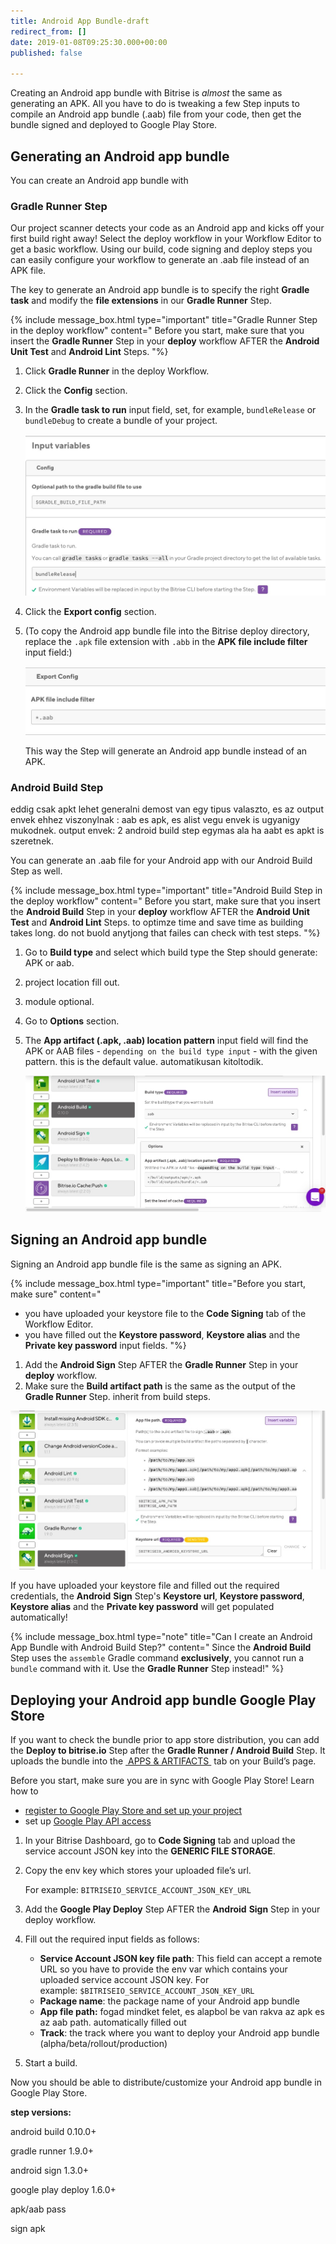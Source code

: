 ```yaml
---
title: Android App Bundle-draft
redirect_from: []
date: 2019-01-08T09:25:30.000+00:00
published: false

---
```

Creating an Android app bundle with Bitrise is _almost_ the same as generating an APK. All you have to do is tweaking a few Step inputs to compile an Android app bundle (.aab) file from your code, then get the bundle signed and deployed to Google Play Store.

## Generating an Android app bundle

You can create an Android app bundle with 

### Gradle Runner Step

Our project scanner detects your code as an Android app and kicks off your first build right away! Select the deploy workflow in your Workflow Editor to get a basic workflow. Using our build, code signing and deploy steps you can easily configure your workflow to generate an .aab file instead of an APK file.

The key to generate an Android app bundle is to specify the right **Gradle task** and modify the **file extensions** in our **Gradle Runner** Step.

{% include message_box.html type="important" title="Gradle Runner Step in the deploy workflow" content="
Before you start, make sure that you insert the **Gradle Runner** Step in your **deploy** workflow AFTER the **Android Unit Test** and **Android Lint** Steps.
"%}

1. Click **Gradle Runner** in the deploy Workflow.
2. Click the **Config** section.
3. In the **Gradle task to run** input field, set, for example, `bundleRelease` or `bundleDebug` to create a bundle of your project.

   ![](/img/bundlerelease.jpg)
4. Click the **Export config** section.
5. (To copy the Android app bundle file into the Bitrise deploy directory, replace the `.apk` file extension with `.abb` in the **APK file include filter** input field:)

   ![](/img/include-filter.jpg)

   This way the Step will generate an Android app bundle instead of an APK.

### Android Build Step

eddig csak apkt lehet generalni demost van egy tipus valaszto, es az output envek ehhez viszonylnak : aab es apk, es alist vegu envek is ugyanigy mukodnek. output envek: 2 android build step egymas ala ha aabt es apkt is szeretnek.

You can generate an .aab file for your Android app with our Android Build Step as well.

{% include message_box.html type="important" title="Android Build Step in the deploy workflow" content=" Before you start, make sure that you insert the **Android Build** Step in your **deploy** workflow AFTER the **Android Unit Test** and **Android Lint** Steps. to optimze time and save time as building takes long. do not buold anytjong that failes can check with test steps. "%}

1. Go to **Build type** and select which build type the Step should generate: APK or aab.
2. project location fill out.
3. module optional.
4. Go to **Options** section.
5. The **App artifact (.apk, .aab) location pattern** input field will find the APK or AAB files - `depending on the build type input` - with the given pattern. this is the default value. automatikusan kitoltodik.

   ![](/img/android-build-aab-config.jpg)

## Signing an Android app bundle

Signing an Android app bundle file is the same as signing an APK.

{% include message_box.html type="important" title="Before you start, make sure" content="

* you have uploaded your keystore file to the **Code Signing** tab of the Workflow Editor.
* you have filled out the **Keystore password**, **Keystore alias** and the **Private key password** input fields.
  "%}

1. Add the **Android Sign** Step AFTER the **Gradle Runner** Step in your **deploy** workflow.
2. Make sure the **Build artifact path** is the same as the output of the **Gradle Runner** Step. inherit from build steps.

![](/img/android-sign-aab-apk.jpg)

If you have uploaded your keystore file and filled out the required credentials, the **Android** **Sign** Step's **Keystore url**, **Keystore password**, **Keystore alias** and the **Private key password** will get populated automatically!

{% include message_box.html type="note" title="Can I create an Android App Bundle with Android Build Step?" content=" Since the **Android Build** Step uses the `assemble` Gradle command **exclusively**, you cannot run a `bundle` command with it. Use the **Gradle Runner** Step instead!" %}

## Deploying your Android app bundle Google Play Store

If you want to check the bundle prior to app store distribution, you can add the **Deploy to bitrise.io** Step after the **Gradle Runner / Android Build** Step. It uploads the bundle into the [ APPS & ARTIFACTS ](https://devcenter.bitrise.io/builds/build-artifacts-online/) tab on your Build’s page.

Before you start, make sure you are in sync with Google Play Store! Learn how to

* [register to Google Play Store and set up your project](https://devcenter.bitrise.io/tutorials/deploy/android-deployment/#register-to-google-play-store-and-set-up-your-first-project)
* set up [Google Play API access](https://devcenter.bitrise.io/tutorials/deploy/android-deployment/#set-up-google-play-api-access)

1. In your Bitrise Dashboard, go to **Code Signing** tab and upload the service account JSON key into the **GENERIC FILE STORAGE**.
2. Copy the env key which stores your uploaded file’s url.

   For example: `BITRISEIO_SERVICE_ACCOUNT_JSON_KEY_URL`
3. Add the **Google Play Deploy** Step AFTER the **Android** **Sign** Step in your deploy workflow.
4. Fill out the required input fields as follows:
   * **Service Account JSON key file path**: This field can accept a remote URL so you have to provide the env var which contains your uploaded service account JSON key. For example: `$BITRISEIO_SERVICE_ACCOUNT_JSON_KEY_URL`
   * **Package name**: the package name of your Android app bundle
   * **App file path:**  fogad mindket felet, es alapbol be van rakva az apk es az aab path. automatically filled out
   * **Track**: the track where you want to deploy your Android app bundle (alpha/beta/rollout/production)
5. Start a build.

Now you should be able to distribute/customize your Android app bundle in Google Play Store.

**step versions:**

android build 0.10.0+

gradle runner 1.9.0+

android sign 1.3.0+

google play deploy 1.6.0+

apk/aab pass

sign apk 